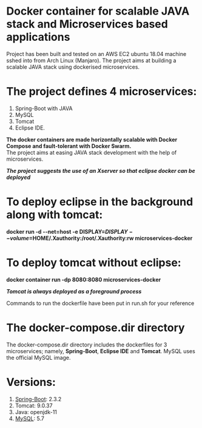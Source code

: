 # Docker container for scalable JAVA stack and Microservices based applications

Project has been built and tested on an AWS EC2 ubuntu 18.04 machine sshed into from Arch Linux (Manjaro). The project aims at building a scalable JAVA stack using dockerised microservices.

# The project defines 4 microservices:
1. Spring-Boot with JAVA
2. MySQL
3. Tomcat
4. Eclipse IDE. 

**The docker containers are made horizontally scalable with Docker Compose and fault-tolerant with Docker Swarm.**   
The project aims at easing JAVA stack development with the help of microservices. 

***The project suggests the use of an Xserver so that eclipse docker can be deployed***

# To deploy eclipse in the background along with tomcat: 
**docker run -d --net=host -e DISPLAY=$DISPLAY --volume=$HOME/.Xauthority:/root/.Xauthority:rw microservices-docker**  
  
# To deploy tomcat without eclipse:
**docker container run -dp 8080:8080 microservices-docker**

***Tomcat is always deployed as a foreground process***

Commands to run the dockerfile have been put in run.sh for your reference

# The docker-compose.dir directory
The docker-compose.dir directory includes the dockerfiles for 3 microservices; namely, **Spring-Boot**, **Eclipse IDE** and **Tomcat**. MySQL uses the official MySQL image.

# Versions:
1. [Spring-Boot](https://github.com/spring-guides/gs-spring-boot):  2.3.2
2. Tomcat: 9.0.37
3. Java: openjdk-11
4. [MySQL](https://github.com/docker-library/mysql/tree/master/5.7): 5.7
